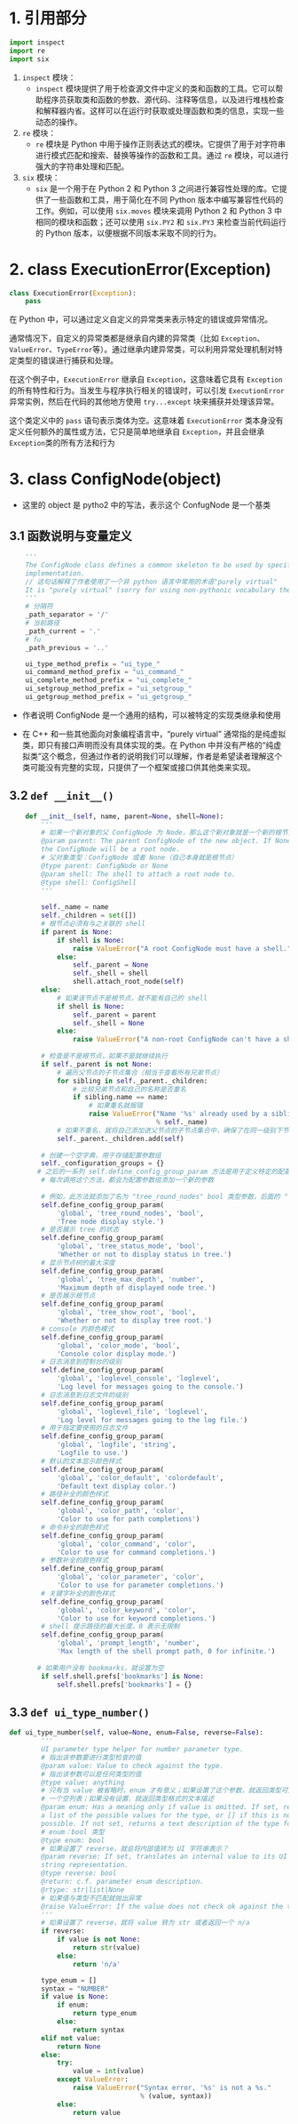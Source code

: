 # 1. 引用部分

```python
import inspect
import re
import six
```

1. `inspect` 模块：
   - `inspect` 模块提供了用于检查源文件中定义的类和函数的工具。它可以帮助程序员获取类和函数的参数、源代码、注释等信息，以及进行堆栈检查和解释器内省。这样可以在运行时获取或处理函数和类的信息，实现一些动态的操作。
2. `re` 模块：
   - `re` 模块是 Python 中用于操作正则表达式的模块。它提供了用于对字符串进行模式匹配和搜索、替换等操作的函数和工具。通过 `re` 模块，可以进行强大的字符串处理和匹配。
3. `six` 模块：
   - `six` 是一个用于在 Python 2 和 Python 3 之间进行兼容性处理的库。它提供了一些函数和工具，用于简化在不同 Python 版本中编写兼容性代码的工作。例如，可以使用 `six.moves` 模块来调用 Python 2 和 Python 3 中相同的模块和函数；还可以使用 `six.PY2` 和 `six.PY3` 来检查当前代码运行的 Python 版本，以便根据不同版本采取不同的行为。



# 2. class ExecutionError(Exception)

```python
class ExecutionError(Exception):
    pass
```

在 Python 中，可以通过定义自定义的异常类来表示特定的错误或异常情况。

通常情况下，自定义的异常类都是继承自内建的异常类（比如 `Exception`、`ValueError`、`TypeError`等）。通过继承内建异常类，可以利用异常处理机制对特定类型的错误进行捕获和处理。

在这个例子中，`ExecutionError` 继承自 `Exception`，这意味着它具有 `Exception` 的所有特性和行为。当发生与程序执行相关的错误时，可以引发 `ExecutionError` 异常实例，然后在代码的其他地方使用 `try...except` 块来捕获并处理该异常。

这个类定义中的 `pass` 语句表示类体为空。这意味着 `ExecutionError` 类本身没有定义任何额外的属性或方法，它只是简单地继承自 `Exception`，并且会继承 `Exception`类的所有方法和行为







# 3. class ConfigNode(object)

- 这里的 object 是 pytho2 中的写法，表示这个 ConfugNode 是一个基类





## 3.1 函数说明与变量定义

```python
	'''
    The ConfigNode class defines a common skeleton to be used by specific
    implementation.
    // 这句话解释了作者使用了一个非 python 语言中常用的术语"purely virtual"
    It is "purely virtual" (sorry for using non-pythonic vocabulary there ;-) ).
    '''
    # 分隔符
    _path_separator = '/'
    # 当前路径
    _path_current = '.'
    # fu
    _path_previous = '..'

    ui_type_method_prefix = "ui_type_"
    ui_command_method_prefix = "ui_command_"
    ui_complete_method_prefix = "ui_complete_"
    ui_setgroup_method_prefix = "ui_setgroup_"
    ui_getgroup_method_prefix = "ui_getgroup_"
```

- 作者说明 ConfigNode 是一个通用的结构，可以被特定的实现类继承和使用

- 在 C++ 和一些其他面向对象编程语言中，“purely virtual” 通常指的是纯虚拟类，即只有接口声明而没有具体实现的类。在 Python 中并没有严格的“纯虚拟类”这个概念，但通过作者的说明我们可以理解，作者是希望读者理解这个类可能没有完整的实现，只提供了一个框架或接口供其他类来实现。





## 3.2 `def __init__()`

 ```python
     def __init__(self, name, parent=None, shell=None):
         '''
         # 如果一个新对象的父 ConfigNode 为 Node，那么这个新对象就是一个新的根节点
         @param parent: The parent ConfigNode of the new object. If None, then
         the ConfigNode will be a root node.
         # 父对象类型：ConfigNode 或者 None（自己本身就是根节点）
         @type parent: ConfigNode or None
         @param shell: The shell to attach a root node to.
         @type shell: ConfigShell
         '''
         
         self._name = name
         self._children = set([])
         # 根节点必须有与之关联的 shell
         if parent is None:
             if shell is None:
                 raise ValueError("A root ConfigNode must have a shell.")
             else:
                 self._parent = None
                 self._shell = shell
                 shell.attach_root_node(self)
         else:
             # 如果该节点不是根节点，就不能有自己的 shell
             if shell is None:
                 self._parent = parent
                 self._shell = None
             else:
                 raise ValueError("A non-root ConfigNode can't have a shell.")
 		
         # 检查是不是根节点，如果不是就继续执行
         if self._parent is not None:
             # 遍历父节点的子节点集合（相当于查看所有兄弟节点）
             for sibling in self._parent._children:
                 # 比较兄弟节点和自己的名称是否重名
                 if sibling.name == name:
                     # 如果重名就报错
                     raise ValueError("Name '%s' already used by a sibling."
                                      % self._name)
             # 如果不重名，就将自己添加进父节点的子节点集合中，确保了在同一级别下节点名称的唯一性
             self._parent._children.add(self)
 		
         # 创建一个空字典，用于存储配置参数组
         self._configuration_groups = {}
 		# 之后的一系列 self.define_config_group_param 方法是用于定义特定的配置参数
         # 每次调用这个方法，都会为配置参数组添加一个新的参数
         
         # 例如，此方法就添加了名为 "tree_round_nodes" bool 类型参数，后面的 "Tree node 			# display style" 是该参数的描述信息
         self.define_config_group_param(
             'global', 'tree_round_nodes', 'bool',
             'Tree node display style.')
         # 是否展示 tree 的状态
         self.define_config_group_param(
             'global', 'tree_status_mode', 'bool',
             'Whether or not to display status in tree.')
         # 显示节点树的最大深度
         self.define_config_group_param(
             'global', 'tree_max_depth', 'number',
             'Maximum depth of displayed node tree.')
         # 是否展示根节点
         self.define_config_group_param(
             'global', 'tree_show_root', 'bool',
             'Whether or not to display tree root.')
         # console 的颜色模式
         self.define_config_group_param(
             'global', 'color_mode', 'bool',
             'Console color display mode.')
         # 日志消息到控制台的级别
         self.define_config_group_param(
             'global', 'loglevel_console', 'loglevel',
             'Log level for messages going to the console.')
         # 日志消息到日志文件的级别
         self.define_config_group_param(
             'global', 'loglevel_file', 'loglevel',
             'Log level for messages going to the log file.')
         # 用于指定要使用的日志文件
         self.define_config_group_param(
             'global', 'logfile', 'string',
             'Logfile to use.')
         # 默认的文本显示颜色样式
         self.define_config_group_param(
             'global', 'color_default', 'colordefault',
             'Default text display color.')
         # 路径补全的颜色样式
         self.define_config_group_param(
             'global', 'color_path', 'color',
             'Color to use for path completions')
         # 命令补全的颜色样式
         self.define_config_group_param(
             'global', 'color_command', 'color',
             'Color to use for command completions.')
         # 参数补全的颜色样式
         self.define_config_group_param(
             'global', 'color_parameter', 'color',
             'Color to use for parameter completions.')
         # 关键字补全的颜色样式
         self.define_config_group_param(
             'global', 'color_keyword', 'color',
             'Color to use for keyword completions.')
         # shell 提示路径的最大长度，0 表示无限制
         self.define_config_group_param(
             'global', 'prompt_length', 'number',
             'Max length of the shell prompt path, 0 for infinite.')
         
 		# 如果用户没有 bookmarks，就设置为空
         if self.shell.prefs['bookmarks'] is None:
             self.shell.prefs['bookmarks'] = {}
 ```



## 3.3 `def ui_type_number()`

```python
def ui_type_number(self, value=None, enum=False, reverse=False):
        '''
        UI parameter type helper for number parameter type.
        # 指出该参数要进行类型检查的值
        @param value: Value to check against the type.
        # 指出该参数可以是任何类型的值
        @type value: anything
        # 只有当 value 被省略时，enum 才有意义；如果设置了这个参数，就返回类型可能的取值列表或者
        # 一个空列表；如果没有设置，就返回类型格式的文本描述
        @param enum: Has a meaning only if value is omitted. If set, returns
        a list of the possible values for the type, or [] if this is not
        possible. If not set, returns a text description of the type format.
        # enum：bool 类型
        @type enum: bool
        # 如果设置了 reverse，就会将内部值转为 UI 字符串表示？
        @param reverse: If set, translates an internal value to its UI
        string representation.
        @type reverse: bool
        @return: c.f. parameter enum description.
        @rtype: str|list|None
        # 如果值与类型不匹配就抛出异常
        @raise ValueError: If the value does not check ok against the type.
        '''
        # 如果设置了 reverse，就将 value 转为 str 或者返回一个 n/a
        if reverse:
            if value is not None:
                return str(value)
            else:
                return 'n/a'

        type_enum = []
        syntax = "NUMBER"
        if value is None:
            if enum:
                return type_enum
            else:
                return syntax
        elif not value:
            return None
        else:
            try:
                value = int(value)
            except ValueError:
                raise ValueError("Syntax error, '%s' is not a %s."
                                 % (value, syntax))
            else:
                return value
```

